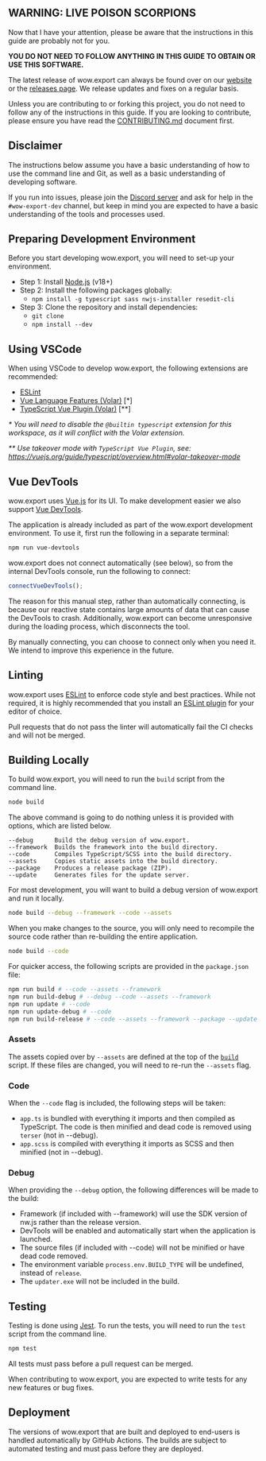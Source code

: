 ## WARNING: LIVE POISON SCORPIONS
Now that I have your attention, please be aware that the instructions in this guide are probably not for you.

**YOU DO NOT NEED TO FOLLOW ANYTHING IN THIS GUIDE TO OBTAIN OR USE THIS SOFTWARE.**

The latest release of wow.export can always be found over on our [website](https://www.kruithne.net/wow.export/) or the [releases page](https://github.com/Kruithne/wow.export/releases). We release updates and fixes on a regular basis.

Unless you are contributing to or forking this project, you do not need to follow any of the instructions in this guide. If you are looking to contribute, please ensure you have read the [CONTRIBUTING.md](CONTRIBUTING.md) document first.

## Disclaimer
The instructions below assume you have a basic understanding of how to use the command line and Git, as well as a basic understanding of developing software.

If you run into issues, please join the [Discord server](https://discord.gg/kC3EzAYBtf) and ask for help in the `#wow-export-dev` channel, but keep in mind you are expected to have a basic understanding of the tools and processes used.

## Preparing Development Environment
Before you start developing wow.export, you will need to set-up your environment.

- Step 1: Install [Node.js](https://nodejs.org/en/) (v18+)
- Step 2: Install the following packages globally:
  - `npm install -g typescript sass nwjs-installer resedit-cli`
- Step 3: Clone the repository and install dependencies:
  - `git clone`
  - `npm install --dev`

## Using VSCode

When using VSCode to develop wow.export, the following extensions are recommended:

- [ESLint](https://marketplace.visualstudio.com/items?itemName=dbaeumer.vscode-eslint)
- [Vue Language Features (Volar)](https://marketplace.visualstudio.com/items?itemName=Vue.volar) [*]
- [TypeScript Vue Plugin (Volar)](https://marketplace.visualstudio.com/items?itemName=Vue.vscode-typescript-vue-plugin) [**]

*\* You will need to disable the `@builtin typescript` extension for this workspace, as it will conflict with the Volar extension.*

*\*\* Use takeover mode with `TypeScript Vue Plugin`, see: https://vuejs.org/guide/typescript/overview.html#volar-takeover-mode*

## Vue DevTools
wow.export uses [Vue.js](https://vuejs.org/) for its UI. To make development easier we also support [Vue DevTools](https://devtools.vuejs.org/).

The application is already included as part of the wow.export development environment. To use it, first run the following in a separate terminal:

```bash
npm run vue-devtools
```

wow.export does not connect automatically (see below), so from the internal DevTools console, run the following to connect:

```js
connectVueDevTools();
```

The reason for this manual step, rather than automatically connecting, is because our reactive state contains large amounts of data that can cause the DevTools to crash. Additionally, wow.export can become unresponsive during the loading process, which disconnects the tool.

By manually connecting, you can choose to connect only when you need it. We intend to improve this experience in the future.

## Linting
wow.export uses [ESLint](https://eslint.org/) to enforce code style and best practices. While not required, it is highly recommended that you install an [ESLint plugin](https://marketplace.visualstudio.com/items?itemName=dbaeumer.vscode-eslint) for your editor of choice.

Pull requests that do not pass the linter will automatically fail the CI checks and will not be merged.

## Building Locally
To build wow.export, you will need to run the `build` script from the command line.

```bash
node build
```

The above command is going to do nothing unless it is provided with options, which are listed below.

```
--debug 	 Build the debug version of wow.export.
--framework  Builds the framework into the build directory.
--code       Compiles TypeScript/SCSS into the build directory.
--assets     Copies static assets into the build directory.
--package    Produces a release package (ZIP).
--update     Generates files for the update server.
```

For most development, you will want to build a debug version of wow.export and run it locally.

```bash
node build --debug --framework --code --assets
```

When you make changes to the source, you will only need to recompile the source code rather than re-building the entire application.

```bash
node build --code
```

For quicker access, the following scripts are provided in the `package.json` file:

```bash
npm run build # --code --assets --framework
npm run build-debug # --debug --code --assets --framework
npm run update # --code
npm run update-debug # --code
npm run build-release # --code --assets --framework --package --update
```

### Assets
The assets copied over by `--assets` are defined at the top of the [`build`](build.js) script. If these files are changed, you will need to re-run the `--assets` flag.

### Code
When the `--code` flag is included, the following steps will be taken:
- `app.ts` is bundled with everything it imports and then compiled as TypeScript. The code is then minified and dead code is removed using `terser` (not in --debug).
- `app.scss` is compiled with everything it imports as SCSS and then minified (not in --debug).

### Debug
When providing the `--debug` option, the following differences will be made to the build:
- Framework (if included with --framework) will use the SDK version of nw.js rather than the release version.
- DevTools will be enabled and automatically start when the application is launched.
- The source files (if included with --code) will not be minified or have dead code removed.
- The environment variable `process.env.BUILD_TYPE` will be undefined, instead of `release`.
- The `updater.exe` will not be included in the build.

## Testing
Testing is done using [Jest](https://jestjs.io/). To run the tests, you will need to run the `test` script from the command line.

```bash
npm test
```

All tests must pass before a pull request can be merged.

When contributing to wow.export, you are expected to write tests for any new features or bug fixes.

## Deployment
The versions of wow.export that are built and deployed to end-users is handled automatically by GitHub Actions. The builds are subject to automated testing and must pass before they are deployed.